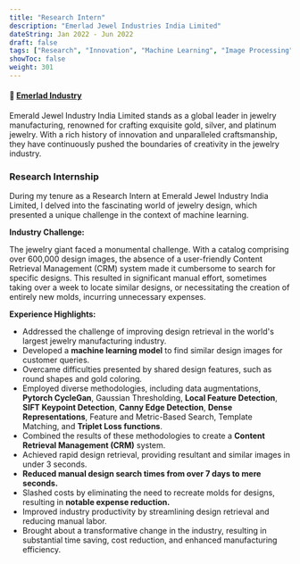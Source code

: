 ```yaml
---
title: "Research Intern"
description: "Emerlad Jewel Industries India Limited"
dateString: Jan 2022 - Jun 2022
draft: false
tags: ["Research", "Innovation", "Machine Learning", "Image Processing", "Jupyter", "Industry Problem", "CRM", "Deep Learning", "Custom Trained Models", "Data Augmentations"]
showToc: false
weight: 301
--- 
```

#### 🔗 [Emerlad Industry](https://ejindia.com)


Emerald Jewel Industry India Limited stands as a global leader in jewelry manufacturing, renowned for crafting exquisite gold, silver, and platinum jewelry. With a rich history of innovation and unparalleled craftsmanship, they have continuously pushed the boundaries of creativity in the jewelry industry.

### Research Internship

During my tenure as a Research Intern at Emerald Jewel Industry India Limited, I delved into the fascinating world of jewelry design, which presented a unique challenge in the context of machine learning.

**Industry Challenge:**

The jewelry giant faced a monumental challenge. With a catalog comprising over 600,000 design images, the absence of a user-friendly Content Retrieval Management (CRM) system made it cumbersome to search for specific designs. This resulted in significant manual effort, sometimes taking over a week to locate similar designs, or necessitating the creation of entirely new molds, incurring unnecessary expenses.

**Experience Highlights:**

- Addressed the challenge of improving design retrieval in the world's largest jewelry manufacturing industry.
- Developed a **machine learning model** to find similar design images for customer queries.
- Overcame difficulties presented by shared design features, such as round shapes and gold coloring.
- Employed diverse methodologies, including data augmentations, **Pytorch CycleGan**, Gaussian Thresholding, **Local Feature Detection**, **SIFT Keypoint Detection**, **Canny Edge Detection**, **Dense Representations**, Feature and Metric-Based Search, Template Matching, and **Triplet Loss functions**.
- Combined the results of these methodologies to create a **Content Retrieval Management (CRM)** system.
- Achieved rapid design retrieval, providing resultant and similar images in under 3 seconds.
- **Reduced manual design search times from over 7 days to mere seconds.**
- Slashed costs by eliminating the need to recreate molds for designs, resulting in **notable expense reduction.**
- Improved industry productivity by streamlining design retrieval and reducing manual labor.
- Brought about a transformative change in the industry, resulting in substantial time saving, cost reduction, and enhanced manufacturing efficiency.